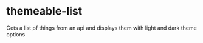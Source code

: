 # themeable-list
Gets a list pf things from an api and displays them with light and dark theme options
